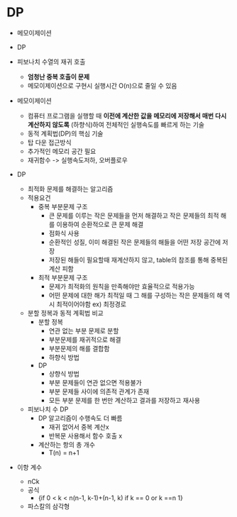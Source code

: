 # DP
- 메모이제이션
- DP
- 피보나치 수열의 재귀 호출
    * **엄청난 중복 호출이 문제**
    * 메모이제이션으로 구현시 실행시간 O(n)으로 줄일 수 있음

- 메모이제이션
    * 컴퓨터 프로그램을 실행할 때 **이전에 계산한 값을 메모리에 저장해서 매번 다시 계산하지 않도록** (하향식)하여 전체적인 실행속도를 빠르게 하는 기술
    * 동적 계획법(DP)의 핵심 기술
    * 탑 다운 접근방식
    * 추가적인 메모리 공간 필요
    * 재귀함수 -> 실행속도저하, 오버플로우

- DP
    * 최적화 문제를 해결하는 알고리즘
    * 적용요건
        * 중복 부분문제 구조
            * 큰 문제를 이루는 작은 문제들을 먼저 해결하고 작은 문제들의 최적 해를 이용하여 순환적으로 큰 문제 해결
            * 점화식 사용
            * 순환적인 성질, 이미 해결된 작은 문제들의 해들을 어떤 저장 공간에 저장
            * 저장된 해들이 필요할때 재계산하지 않고, table의 참조를 통해 중복된 계산 피함
        * 최적 부분문제 구조
            * 문제가 최적화의 원칙을 만족해야만 효율적으로 적용가능
            * 어떤 문제에 대한 해가 최적일 때 그 해를 구성하는 작은 문제들의 해 역시 최적이어야함 ex) 최정경로
    * 분할 정복과 동적 계획법 비교
        * 분할 정복
            * 연관 없는 부분 문제로 분할
            * 부분문제를 재귀적으로 해결
            * 부분문제의 해를 결합함
            * 하향식 방법
        * DP
            * 상향식 방법
            * 부분 문제들이 연관 없으면 적용불가
            * 부분 문제들 사이에 의존적 관계가 존재
            * 모든 부분 문제를 한 번만 계산하고 결과를 저장하고 재사용
    * 피보나치 수 DP
        * DP 알고리즘이 수행속도 더 빠름
            * 재귀 없어서 중복 계산x
            * 반복문 사용해서 함수 호출 x
        * 계산하는 항의 총 개수
            * T(n) = n+1


- 이항 계수
    * nCk
    * 공식
        * {if 0 < k < n(n-1, k-1)+(n-1, k)
        if k == 0 or k ==n 1}
    * 파스칼의 삼각형